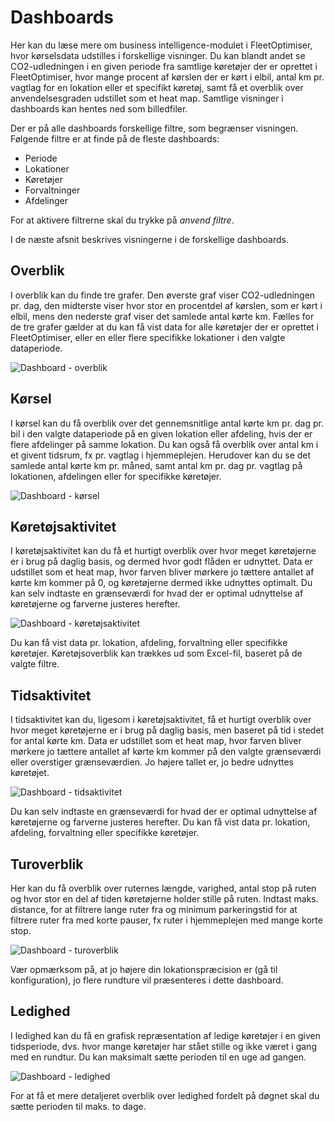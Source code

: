 # Dashboards #
Her kan du læse mere om business intelligence-modulet i FleetOptimiser, hvor kørselsdata udstilles i forskellige visninger. Du kan blandt andet se CO2-udledningen i en given periode fra samtlige køretøjer der er oprettet i FleetOptimiser, hvor mange procent af kørslen der er kørt i elbil, antal km pr. vagtlag for en lokation eller et specifikt køretøj, samt få et overblik over anvendelsesgraden udstillet som et heat map. Samtlige visninger i dashboards kan hentes ned som billedfiler. 

Der er på alle dashboards forskellige filtre, som begrænser visningen. Følgende filtre er at finde på de fleste dashboards: 
- Periode
- Lokationer
- Køretøjer
- Forvaltninger
- Afdelinger

For at aktivere filtrerne skal du trykke på _anvend filtre_. 

I de næste afsnit beskrives visningerne i de forskellige dashboards. 

## Overblik ##
I overblik kan du finde tre grafer. Den øverste graf viser CO2-udledningen pr. dag, den midterste viser hvor stor en procentdel af kørslen, som er kørt i elbil, mens den nederste graf viser det samlede antal kørte km. Fælles for de tre grafer gælder at du kan få vist data for alle køretøjer der er oprettet i FleetOptimiser, eller en eller flere specifikke lokationer i den valgte dataperiode.

![Dashboard - overblik](https://github.com/user-attachments/assets/79518465-8758-45db-9d46-8b74053605de)

## Kørsel ##
I kørsel kan du få overblik over det gennemsnitlige antal kørte km pr. dag pr. bil i den valgte dataperiode på en given lokation eller afdeling, hvis der er flere afdelinger på samme lokation. Du kan også få overblik over antal km i et givent tidsrum, fx pr. vagtlag i hjemmeplejen. Herudover kan du se det samlede antal kørte km pr. måned, samt antal km pr. dag pr. vagtlag på lokationen, afdelingen eller for specifikke køretøjer.

![Dashboard - kørsel](https://github.com/user-attachments/assets/1a274dfe-a420-4d24-ba59-2b814911eea7)


## Køretøjsaktivitet ##
I køretøjsaktivitet kan du få et hurtigt overblik over hvor meget køretøjerne er i brug på daglig basis, og dermed hvor godt flåden
er udnyttet. Data er udstillet som et heat map, hvor  farven bliver mørkere jo tættere antallet af kørte km kommer på 0, og køretøjerne dermed ikke udnyttes optimalt. Du kan selv indtaste en grænseværdi for hvad der er optimal udnyttelse af køretøjerne og farverne justeres herefter. 

![Dashboard - køretøjsaktivitet](https://github.com/user-attachments/assets/569bae82-8076-45cf-9b39-e670895001ef)


Du kan få vist data pr. lokation, afdeling, forvaltning eller specifikke køretøjer. Køretøjsoverblik kan trækkes ud som Excel-fil, baseret på de valgte filtre.

## Tidsaktivitet ##
I tidsaktivitet kan du, ligesom i køretøjsaktivitet, få et hurtigt overblik over hvor meget køretøjerne er i brug på daglig basis, men baseret på tid i stedet for antal kørte km. Data er udstillet som et heat map, hvor farven bliver mørkere jo tættere antallet af kørte km kommer på den valgte grænseværdi eller overstiger grænseværdien. Jo højere tallet er, jo bedre udnyttes køretøjet.

![Dashboard - tidsaktivitet](https://github.com/user-attachments/assets/48f3ca40-4e42-40b9-a00c-938ab91b28cd)

Du kan selv indtaste en grænseværdi for hvad der er optimal udnyttelse af køretøjerne og farverne justeres herefter. Du kan få vist data pr. lokation, afdeling, forvaltning eller specifikke køretøjer.

## Turoverblik ##
Her kan du få overblik over ruternes længde, varighed, antal stop på ruten og hvor stor en del af tiden køretøjerne holder stille på ruten. Indtast maks. distance, for at filtrere lange ruter fra og minimum parkeringstid for at filtrere ruter fra med korte pauser, fx ruter i hjemmeplejen med mange korte stop.

![Dashboard - turoverblik](https://github.com/user-attachments/assets/fdb853c3-8f64-4c11-b22d-04cdc745b838)

Vær opmærksom på, at jo højere din lokationspræcision er (gå til konfiguration), jo flere rundture vil præsenteres i dette dashboard. 


## Ledighed ##
I ledighed kan du få en grafisk repræsentation af ledige køretøjer i en given tidsperiode, dvs. hvor mange køretøjer har stået stille og ikke været i gang med en rundtur. Du kan maksimalt sætte perioden til en uge ad gangen. 

![Dashboard - ledighed](https://github.com/user-attachments/assets/43d1235a-ea44-4532-8771-c6be29ec6846)

For at få et mere detaljeret overblik over ledighed fordelt på døgnet skal du sætte perioden til maks. to dage. 
